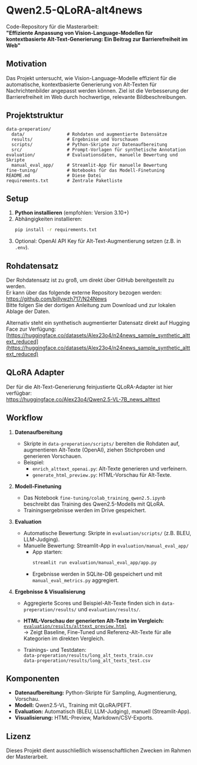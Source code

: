 # Qwen2.5-QLoRA-alt4news

Code-Repository für die Masterarbeit:  
**"Effiziente Anpassung von Vision-Language-Modellen für kontextbasierte Alt-Text-Generierung: Ein Beitrag zur Barrierefreiheit im Web"**

## Motivation

Das Projekt untersucht, wie Vision-Language-Modelle effizient für die automatische, kontextbasierte Generierung von Alt-Texten für Nachrichtenbilder angepasst werden können. Ziel ist die Verbesserung der Barrierefreiheit im Web durch hochwertige, relevante Bildbeschreibungen.

## Projektstruktur

```
data-preperation/
  data/                # Rohdaten und augmentierte Datensätze
  results/             # Ergebnisse und Vorschauen
  scripts/             # Python-Skripte zur Datenaufbereitung
  src/                 # Prompt-Vorlagen für synthetische Annotation
evaluation/            # Evaluationsdaten, manuelle Bewertung und Skripte
  manual_eval_app/     # Streamlit-App für manuelle Bewertung
fine-tuning/           # Notebooks für das Modell-Finetuning
README.md              # Diese Datei
requirements.txt       # Zentrale Paketliste
```

## Setup

1. **Python installieren** (empfohlen: Version 3.10+)
2. Abhängigkeiten installieren:
   ```sh
   pip install -r requirements.txt
   ```
3. Optional: OpenAI API Key für Alt-Text-Augmentierung setzen (z.B. in `.env`).

## Rohdatensatz

Der Rohdatensatz ist zu groß, um direkt über GitHub bereitgestellt zu werden.  
Er kann über das folgende externe Repository bezogen werden:  
https://github.com/billywzh717/N24News  
Bitte folgen Sie der dortigen Anleitung zum Download und zur lokalen Ablage der Daten.

Alternativ steht ein synthetisch augmentierter Datensatz direkt auf Hugging Face zur Verfügung:  
[https://huggingface.co/datasets/Alex23o4/n24news_sample_synthetic_alttext_reduced](https://huggingface.co/datasets/Alex23o4/n24news_sample_synthetic_alttext_reduced)

## QLoRA Adapter

Der für die Alt-Text-Generierung feinjustierte QLoRA-Adapter ist hier verfügbar:  
https://huggingface.co/Alex23o4/Qwen2.5-VL-7B_news_alttext

## Workflow

1. **Datenaufbereitung**  
   - Skripte in `data-preperation/scripts/` bereiten die Rohdaten auf, augmentieren Alt-Texte (OpenAI), ziehen Stichproben und generieren Vorschauen.
   - Beispiel:  
     - `enrich_alttext_openai.py`: Alt-Texte generieren und verfeinern.
     - `generate_html_preview.py`: HTML-Vorschau für Alt-Texte.

2. **Modell-Finetuning**  
   - Das Notebook `fine-tuning/colab_training_qwen2.5.ipynb` beschreibt das Training des Qwen2.5-Modells mit QLoRA.
   - Trainingsergebnisse werden im Drive gespeichert.

3. **Evaluation**  
   - Automatische Bewertung: Skripte in `evaluation/scripts/` (z.B. BLEU, LLM-Judging).
   - Manuelle Bewertung: Streamlit-App in `evaluation/manual_eval_app/`  
     - App starten:  
       ```sh
       streamlit run evaluation/manual_eval_app/app.py
       ```
     - Ergebnisse werden in SQLite-DB gespeichert und mit `manual_eval_metrics.py` aggregiert.

4. **Ergebnisse & Visualisierung**  
   - Aggregierte Scores und Beispiel-Alt-Texte finden sich in `data-preperation/results/` und `evaluation/results/`.
   - **HTML-Vorschau der generierten Alt-Texte im Vergleich:**  
     [`evaluation/results/alttext_preview.html`](evaluation/results/alttext_preview.html)  
     → Zeigt Baseline, Fine-Tuned und Referenz-Alt-Texte für alle Kategorien im direkten Vergleich.

   - Trainings- und Testdaten:  
     `data-preperation/results/long_alt_texts_train.csv`  
     `data-preperation/results/long_alt_texts_test.csv`

## Komponenten

- **Datenaufbereitung:** Python-Skripte für Sampling, Augmentierung, Vorschau.
- **Modell:** Qwen2.5-VL, Training mit QLoRA/PEFT.
- **Evaluation:** Automatisch (BLEU, LLM-Judging), manuell (Streamlit-App).
- **Visualisierung:** HTML-Preview, Markdown/CSV-Exports.

## Lizenz

Dieses Projekt dient ausschließlich wissenschaftlichen Zwecken im Rahmen der Masterarbeit.

